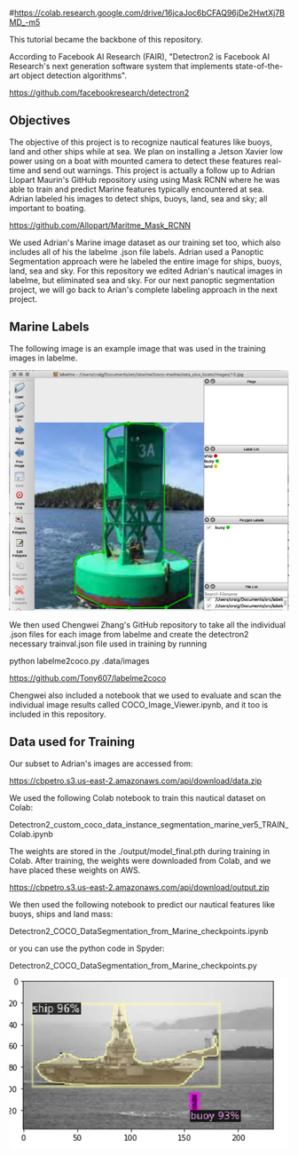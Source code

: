 #https://colab.research.google.com/drive/16jcaJoc6bCFAQ96jDe2HwtXj7BMD_-m5

This tutorial became the backbone of this repository.

According to Facebook AI Research (FAIR), "Detectron2 is Facebook AI Research's next generation software system that implements state-of-the-art object detection algorithms".

https://github.com/facebookresearch/detectron2

## Objectives
The objective of this project is to recognize nautical features like buoys, land and other ships while at sea. We plan on installing a Jetson Xavier low power using on a boat with mounted camera to detect these features real-time and send out warnings. This project is actually a follow up to Adrian Llopart Maurin's GitHub repository using using Mask RCNN where he was able to train and predict Marine features typically encountered at sea. Adrian labeled his images to detect ships, buoys, land, sea and sky; all important to boating.

https://github.com/Allopart/Maritme_Mask_RCNN

We used Adrian's Marine image dataset as our training set too, which also includes all of his the labelme .json file labels. Adrian used a Panoptic Segmentation approach were he labeled the entire image for ships, buoys, land, sea and sky. For this repository we edited Adrian's nautical images in labelme, but eliminated sea and sky. For our next panoptic segmentation project, we will go back to Arian's complete labeling approach in the next project.


## Marine Labels
The following image is an example image that was used in the training images in labelme.

![Image](labelme.png)

We then used Chengwei Zhang's GitHub repository to take all the individual .json files for each image from labelme and create the detectron2 necessary trainval.json file used in training by running 

  python labelme2coco.py .data/images

https://github.com/Tony607/labelme2coco

Chengwei also included a notebook that we used to evaluate and scan the individual image results called COCO_Image_Viewer.ipynb, and it too is included in this repository.

## Data used for Training
Our subset to Adrian's images are accessed from:

https://cbpetro.s3.us-east-2.amazonaws.com/api/download/data.zip

We used the following Colab notebook to train this nautical dataset on Colab:

Detectron2_custom_coco_data_instance_segmentation_marine_ver5_TRAIN_Colab.ipynb

The weights are stored in the ./output/model_final.pth during training in Colab. After training, the weights were downloaded from Colab, and we have placed these weights on AWS. 

https://cbpetro.s3.us-east-2.amazonaws.com/api/download/output.zip

We then used the following notebook to predict our nautical features like buoys, ships and land mass:

Detectron2_COCO_DataSegmentation_from_Marine_checkpoints.ipynb

or you can use the python code in Spyder:

Detectron2_COCO_DataSegmentation_from_Marine_checkpoints.py

![Image](results.png)
